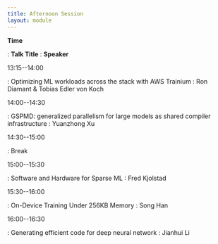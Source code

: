 ```yaml
---
title: Afternoon Session
layout: module
---
```

**Time**

: **Talk Title**
  : **Speaker**


13:15--14:00

: Optimizing ML workloads across the stack with AWS Trainium
  : Ron Diamant & Tobias Edler von Koch

14:00--14:30

: GSPMD: generalized parallelism for large models as shared compiler infrastructure
  : Yuanzhong Xu

14:30--15:00

: Break


15:00--15:30

: Software and Hardware for Sparse ML
  : Fred Kjolstad


15:30--16:00

: On-Device Training Under 256KB Memory
  : Song Han

16:00--16:30

: Generating efficient code for deep neural network
  : Jianhui Li
